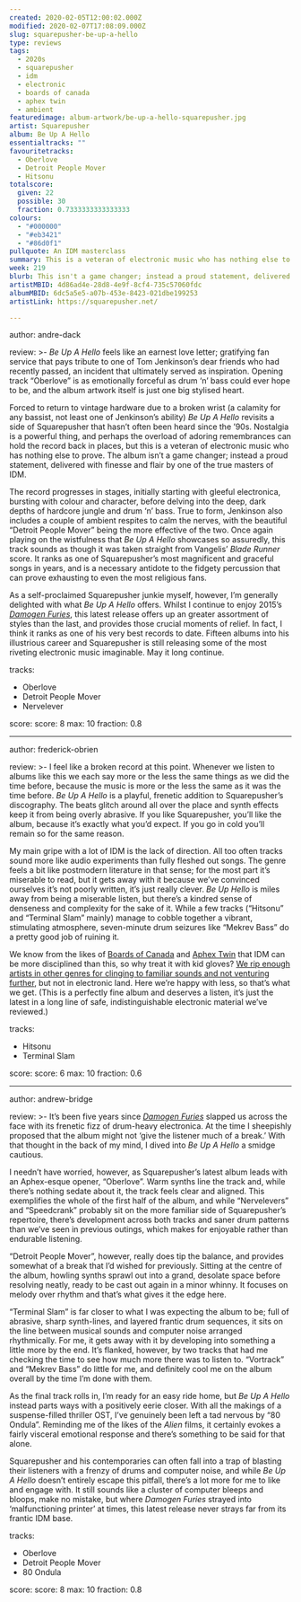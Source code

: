 ```yaml
---
created: 2020-02-05T12:00:02.000Z
modified: 2020-02-07T17:08:09.000Z
slug: squarepusher-be-up-a-hello
type: reviews
tags:
  - 2020s
  - squarepusher
  - idm
  - electronic
  - boards of canada
  - aphex twin
  - ambient
featuredimage: album-artwork/be-up-a-hello-squarepusher.jpg
artist: Squarepusher
album: Be Up A Hello
essentialtracks: ""
favouritetracks:
  - Oberlove
  - Detroit People Mover
  - Hitsonu
totalscore:
  given: 22
  possible: 30
  fraction: 0.7333333333333333
colours:
  - "#000000"
  - "#eb3421"
  - "#86d0f1"
pullquote: An IDM masterclass
summary: This is a veteran of electronic music who has nothing else to prove. The album isn't a game changer; instead a proud statement, delivered with finesse and flair by one of the true masters of IDM.
week: 219
blurb: This isn't a game changer; instead a proud statement, delivered with finesse and flair by one of the true masters of IDM.
artistMBID: 4d86ad4e-28d8-4e9f-8cf4-735c57060fdc
albumMBID: 6dc5a5e5-a07b-453e-8423-021dbe199253
artistLink: https://squarepusher.net/

---
```


author: andre-dack

review: >-
  *Be Up A Hello* feels like an earnest love letter; gratifying fan service that pays tribute to one of Tom Jenkinson’s dear friends who had recently passed, an incident that ultimately served as inspiration. Opening track “Oberlove” is as emotionally forceful as drum ‘n’ bass could ever hope to be, and the album artwork itself is just one big stylised heart. 
  
  Forced to return to vintage hardware due to a broken wrist (a calamity for any bassist, not least one of Jenkinson’s ability) *Be Up A Hello* revisits a side of Squarepusher that hasn’t often been heard since the ’90s. Nostalgia is a powerful thing, and perhaps the overload of adoring remembrances can hold the record back in places, but this is a veteran of electronic music who has nothing else to prove. The album isn’t a game changer; instead a proud statement, delivered with finesse and flair by one of the true masters of IDM.

  The record progresses in stages, initially starting with gleeful electronica, bursting with colour and character, before delving into the deep, dark depths of hardcore jungle and drum ‘n’ bass. True to form, Jenkinson also includes a couple of ambient respites to calm the nerves, with the beautiful “Detroit People Mover” being the more effective of the two. Once again playing on the wistfulness that *Be Up A Hello* showcases so assuredly, this track sounds as though it was taken straight from Vangelis’ *Blade Runner* score. It ranks as one of Squarepusher’s most magnificent and graceful songs in years, and is a necessary antidote to the fidgety percussion that can prove exhausting to even the most religious fans. 
  
  As a self-proclaimed Squarepusher junkie myself, however, I’m generally delighted with what *Be Up A Hello* offers. Whilst I continue to enjoy 2015’s [*Damogen Furies*](/reviews/squarepusher-damogen-furies/), this latest release offers up an greater assortment of styles than the last, and provides those crucial moments of relief. In fact, I think it ranks as one of his very best records to date. Fifteen albums into his illustrious career and Squarepusher is still releasing some of the most riveting electronic music imaginable. May it long continue.

tracks:
  - Oberlove
  - ­­Detroit People Mover
  - ­­Nervelever

score:
  score: 8
  max: 10
  fraction: 0.8

---
author: frederick-obrien

review: >-
  I feel like a broken record at this point. Whenever we listen to albums like this we each say more or the less the same things as we did the time before, because the music is more or the less the same as it was the time before. *Be Up A Hello* is a playful, frenetic addition to Squarepusher’s discography. The beats glitch around all over the place and synth effects keep it from being overly abrasive. If you like Squarepusher, you’ll like the album, because it’s exactly what you’d expect. If you go in cold you’ll remain so for the same reason.

  My main gripe with a lot of IDM is the lack of direction. All too often tracks sound more like audio experiments than fully fleshed out songs. The genre feels a bit like postmodern literature in that sense; for the most part it’s miserable to read, but it gets away with it because we’ve convinced ourselves it’s not poorly written, it’s just really clever. *Be Up Hello* is miles away from being a miserable listen, but there’s a kindred sense of denseness and complexity for the sake of it. While a few tracks (“Hitsonu” and “Terminal Slam” mainly) manage to cobble together a vibrant, stimulating atmosphere, seven-minute drum seizures like “Mekrev Bass” do a pretty good job of ruining it.

  We know from the likes of [Boards of Canada](/reviews/boards-of-canada-music-has-the-right-to-children/) and [Aphex Twin](/reviews/aphex-twin-richard-d-james-album/) that IDM can be more disciplined than this, so why treat it with kid gloves? [We rip enough artists in other genres for clinging to familiar sounds and not venturing further](/reviews/eels-the-deconstruction/), but not in electronic land. Here we’re happy with less, so that’s what we get. (This is a perfectly fine album and deserves a listen, it’s just the latest in a long line of safe, indistinguishable electronic material we’ve reviewed.)

tracks:
  - Hitsonu
  - ­­Terminal Slam

score:
  score: 6
  max: 10
  fraction: 0.6

---
author: andrew-bridge

review: >-
  It’s been five years since [*Damogen Furies*](/reviews/squarepusher-damogen-furies/) slapped us across the face with its frenetic fizz of drum-heavy electronica. At the time I sheepishly proposed that the album might not ‘give the listener much of a break.’ With that thought in the back of my mind, I dived into *Be Up A Hello* a smidge cautious.

  I needn’t have worried, however, as Squarepusher’s latest album leads with an Aphex-esque opener, “Oberlove”. Warm synths line the track and, while there’s nothing sedate about it, the track feels clear and aligned. This exemplifies the whole of the first half of the album, and while “Nervelevers” and “Speedcrank” probably sit on the more familiar side of Squarepusher’s repertoire, there’s development across both tracks and saner drum patterns than we’ve seen in previous outings, which makes for enjoyable rather than endurable listening.

  “Detroit People Mover”, however, really does tip the balance, and provides somewhat of a break that I’d wished for previously. Sitting at the centre of the album, howling synths sprawl out into a grand, desolate space before resolving neatly, ready to be cast out again in a minor whinny. It focuses on melody over rhythm and that’s what gives it the edge here.

  “Terminal Slam” is far closer to what I was expecting the album to be; full of abrasive, sharp synth-lines, and layered frantic drum sequences, it sits on the line between musical sounds and computer noise arranged rhythmically. For me, it gets away with it by developing into something a little more by the end. It’s flanked, however, by two tracks that had me checking the time to see how much more there was to listen to. “Vortrack” and “Mekrev Bass” do little for me, and definitely cool me on the album overall by the time I’m done with them.

  As the final track rolls in, I’m ready for an easy ride home, but *Be Up A Hello* instead parts ways with a positively eerie closer. With all the makings of a suspense-filled thriller OST, I’ve genuinely been left a tad nervous by “80 Ondula”. Reminding me of the likes of the *Alien* films, it certainly evokes a fairly visceral emotional response and there’s something to be said for that alone.

  Squarepusher and his contemporaries can often fall into a trap of blasting their listeners with a frenzy of drums and computer noise, and while *Be Up A Hello* doesn’t entirely escape this pitfall, there’s a lot more for me to like and engage with. It still sounds like a cluster of computer bleeps and bloops, make no mistake, but where *Damogen Furies* strayed into ‘malfunctioning printer’ at times, this latest release never strays far from its frantic IDM base.

tracks:
  - Oberlove
  - ­­Detroit People Mover
  - ­­80 Ondula

score:
  score: 8
  max: 10
  fraction: 0.8
